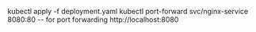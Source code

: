 kubectl apply -f deployment.yaml
kubectl port-forward svc/nginx-service 8080:80 -- for port forwarding
http://localhost:8080
